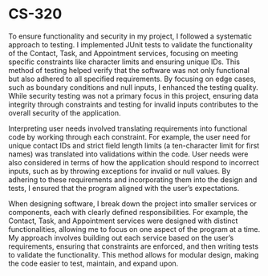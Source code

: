 # CS-320

To ensure functionality and security in my project, I followed a systematic approach to testing. I implemented JUnit tests to validate the functionality of the Contact, Task, and Appointment services, focusing on meeting specific constraints like character limits and ensuring unique IDs. This method of testing helped verify that the software was not only functional but also adhered to all specified requirements. By focusing on edge cases, such as boundary conditions and null inputs, I enhanced the testing quality. While security testing was not a primary focus in this project, ensuring data integrity through constraints and testing for invalid inputs contributes to the overall security of the application.

Interpreting user needs involved translating requirements into functional code by working through each constraint. For example, the user need for unique contact IDs and strict field length limits (a ten-character limit for first names) was translated into validations within the code. User needs were also considered in terms of how the application should respond to incorrect inputs, such as by throwing exceptions for invalid or null values. By adhering to these requirements and incorporating them into the design and tests, I ensured that the program aligned with the user’s expectations.

When designing software, I break down the project into smaller services or components, each with clearly defined responsibilities. For example, the Contact, Task, and Appointment services were designed with distinct functionalities, allowing me to focus on one aspect of the program at a time. My approach involves building out each service based on the user’s requirements, ensuring that constraints are enforced, and then writing tests to validate the functionality. This method allows for modular design, making the code easier to test, maintain, and expand upon. 
